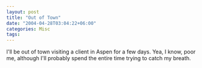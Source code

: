 ```yaml
---
layout: post
title: "Out of Town"
date: "2004-04-28T03:04:22+06:00"
categories: Misc 
tags: 
---
```


I'll be out of town visiting a client in Aspen for a few days. Yea, I know, poor me, although I'll probably spend the entire time trying to catch my breath.